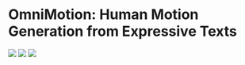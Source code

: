 # OmniMotion: Human Motion Generation from Expressive Texts

<p align="left">
  <a href=''>
    <img src='https://img.shields.io/badge/Arxiv-Pdf-A42C25?style=flat&logo=arXiv&logoColor=white'></a>
  <a href=''>
    <img src='https://img.shields.io/badge/GitHub-Code-black?style=flat&logo=github&logoColor=white'></a>
  <a href=''>
    <img src='https://img.shields.io/badge/Project-Page-green?style=flat&logo=Google%20chrome&logoColor=white'></a>
</p>
